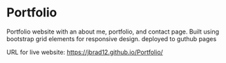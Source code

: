 # Portfolio

Portfolio website with an about me, portfolio, and contact page. Built using bootstrap grid elements for responsive design.
deployed to guthub pages

URL for live website: https://jbrad12.github.io/Portfolio/